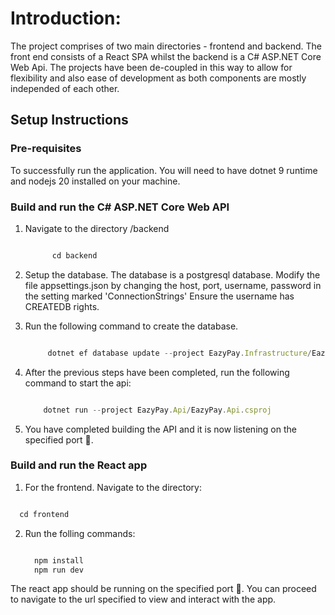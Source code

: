 # Introduction:
The project comprises of two main directories - frontend and backend. The front end consists of a React SPA whilst the backend is a C# ASP.NET Core Web Api. The projects have been de-coupled in this way to allow for flexibility
and also ease of development as both components are mostly independed of each other.

## Setup Instructions

### Pre-requisites
To successfully run the application. You will need to have dotnet 9 runtime and nodejs 20 installed on your machine.

### Build and run the C# ASP.NET Core Web API
1. Navigate to the directory /backend
   
    ```javascript
    
          cd backend
    
    ```
    
3. Setup the database. The database is a postgresql database.
   Modify the file appsettings.json by changing the host, port, username, password in the setting marked 'ConnectionStrings'
   Ensure the username has CREATEDB rights.
5. Run the following command to create the database.
   
     ```javascript
     
          dotnet ef database update --project EazyPay.Infrastructure/EazyPay.Infrastructure.csproj --startup-project EazyPay.Api/EazyPay.Api.csproj
     
     ```
     
6. After the previous steps have been completed, run the following command to start the api:
   
      ```javascript
      
          dotnet run --project EazyPay.Api/EazyPay.Api.csproj
      
     ```
      
8. You have completed building the API and it is now listening on the specified port 🎉.

### Build and run the React app
1. For the frontend. Navigate to the directory:
   
  ```javascript

    cd frontend

  ```

2. Run the folling commands:
   
   ```javascript
   
     npm install
     npm run dev
   
   ```
   
 The react app should be running on the specified port 🎉. You can proceed to navigate to the url specified to view and interact with the app.
